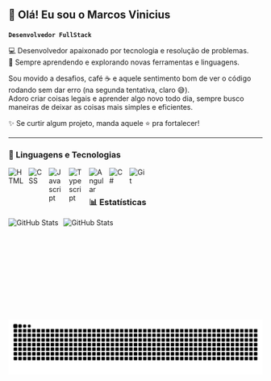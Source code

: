 ## 👋 Olá! Eu sou o Marcos Vinicius

**`Desenvolvedor FullStack`**

💻 Desenvolvedor apaixonado por tecnologia e resolução de problemas.<br>
🚀 Sempre aprendendo e explorando novas ferramentas e linguagens.

Sou movido a desafios, café ☕ e aquele sentimento bom de ver o código rodando sem dar erro (na segunda tentativa, claro 😅).<br>
Adoro criar coisas legais e aprender algo novo todo dia, sempre busco maneiras de deixar as coisas mais simples e eficientes.

✨ Se curtir algum projeto, manda aquele ⭐ pra fortalecer! 

---

### 🤖 Linguagens e Tecnologias
<div>
  <img 
    align="left"
    alt="HTML"
    title="HTML"
    width="30px"
    style="padding-right: 10px;"
    src="https://cdn.jsdelivr.net/gh/devicons/devicon@latest/icons/html5/html5-original.svg"
  />
  <img 
    align="left"
    alt="CSS"
    title="CSS"
    width="30px"
    style="padding-right: 10px;"
    src="https://cdn.jsdelivr.net/gh/devicons/devicon@latest/icons/css3/css3-original.svg"
  />          
  <img 
    align="left"
    alt="Javascript"
    title="Javascript"
    width="30px"
    style="padding-right: 10px;"
    src="https://cdn.jsdelivr.net/gh/devicons/devicon@latest/icons/javascript/javascript-original.svg"
  />
  <img 
    align="left"
    alt="Typescript"
    title="Typescript"
    width="30px"
    style="padding-right: 10px;"
    src="https://cdn.jsdelivr.net/gh/devicons/devicon@latest/icons/typescript/typescript-original.svg"
  />
  <img 
    align="left"
    alt="Angular"
    title="Angular"
    width="30px"
    style="padding-right: 10px;"
    src="https://cdn.jsdelivr.net/gh/devicons/devicon@latest/icons/angular/angular-original.svg"
  />
  <img 
    align="left"
    alt="C#"
    title="C#"
    width="30px"
    style="padding-right: 10px;"
    src="https://cdn.jsdelivr.net/gh/devicons/devicon@latest/icons/csharp/csharp-original.svg"
  />
  <img 
    align="left"
    alt="Git"
    title="Git"
    width="30px"
    style="padding-right: 10px;"
    src="https://cdn.jsdelivr.net/gh/devicons/devicon@latest/icons/git/git-original.svg"
  />
</div>

<br><br>
### 📊 Estatísticas
<div>
  <img 
    align="left"
    alt="GitHub Stats"
    height="200"
    style="padding-right: 10px;"
    src="https://github-readme-stats.vercel.app/api?username=marcosgsouza&show_icons=true&include_all_commits=true&theme=dark"
  />
  <img 
    align="left"
    alt="GitHub Stats"
    height="200"
    style="padding-right: 10px;"
    src="https://github-readme-stats.vercel.app/api/top-langs/?username=marcosgsouza&layout=compact&langs_count=16&theme=dark&custom_title=Tecnologias" 
  />
</div>



<picture align="center">
  <source media="(prefers-color-scheme: dark)" srcset="https://raw.githubusercontent.com/marcosgsouza/marcosgsouza/output/github-contribution-grid-snake-dark.svg">
  <source media="(prefers-color-scheme: light)" srcset="https://raw.githubusercontent.com/marcosgsouza/marcosgsouza/output/github-contribution-grid-snake-dark.svg">
  <img align="center" alt="github contribution grid snake animation" src="https://raw.githubusercontent.com/marcosgsouza/marcosgsouza/output/github-contribution-grid-snake.svg">
</picture>
